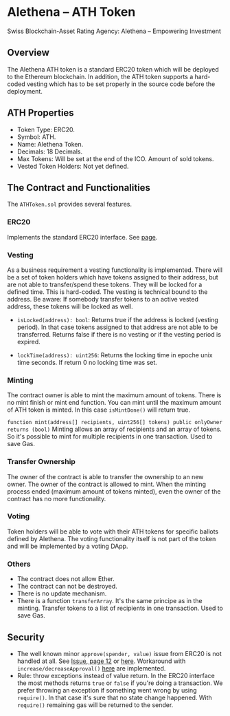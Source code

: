# Alethena – ATH Token 

Swiss Blockchain-Asset Rating Agency:
Alethena – Empowering Investment

## Overview
The Alethena ATH token is a standard ERC20 token which will be deployed to the Ethereum blockchain. 
In addition, the ATH token supports a hard-coded vesting which has to be set properly in the source code before the deployment. 

## ATH Properties
- Token Type: ERC20.
- Symbol: ATH.
- Name: Alethena Token.
- Decimals: 18 Decimals.
- Max Tokens: Will be set at the end of the ICO. Amount of sold tokens.
- Vested Token Holders: Not yet defined. 

## The Contract and Functionalities
The `ATHToken.sol` provides several features.

### ERC20
Implements the standard ERC20 interface. See [page](https://theethereum.wiki/w/index.php/ERC20_Token_Standard).

### Vesting
As a business requirement a vesting functionality is implemented. There will be a set of token holders which have tokens assigned to their address, but are not able to transfer/spend these tokens. They will be locked for a defined time. This is hard-coded. 
The vesting is technical bound to the address. Be aware: If somebody transfer tokens to an active vested address, these tokens will be locked as well. 

- `isLocked(address): bool`: Returns true if the address is locked (vesting period). In that case tokens assigned to that address are not able to be transferred. Returns false if there is no vesting or if the vesting period is expired.

- `lockTime(address): uint256`: Returns the locking time in epoche unix time seconds. If return 0 no locking time was set. 

### Minting
The contract owner is able to mint the maximum amount of tokens.
There is no mint finish or mint end function. You can mint until the maximum amount of ATH token is minted. 
In this case `isMintDone()` will return true.

`function mint(address[] recipients, uint256[] tokens) public onlyOwner returns (bool)`
Minting allows an array of recipients and an array of tokens. So it's possible to mint for multiple recipients in one transaction. Used to save Gas. 

### Transfer Ownership
The owner of the contract is able to transfer the ownership to an new owner.
The owner of the contract is allowed to mint. When the minting process ended (maximum amount of tokens minted), even the owner of the contract has no more functionality.

### Voting
Token holders will be able to vote with their ATH tokens for specific ballots defined by Alethena. The voting functionality itself is not part of the token and will be implemented by a voting DApp.

### Others
- The contract does not allow Ether.
- The contract can not be destroyed.
- There is no update mechanism.
- There is a function `transferArray`. It's the same principe as in the minting. Transfer tokens to a list of recipients in one transaction. Used to save Gas. 

## Security
- The well known minor `approve(spender, value)` issue from ERC20 is not handled at all. See [Issue, page 12](https://drive.google.com/file/d/0ByMtMw2hul0EN3NCaVFHSFdxRzA/view) or [here](https://github.com/ethereum/EIPs/issues/20#issuecomment-263524729). Workaround with `increase/decreaseApproval()` [here](https://github.com/OpenZeppelin/zeppelin-solidity/blob/master/contracts/token/ERC20/StandardToken.sol) are implemented.
- Rule: throw exceptions instead of value return. In the ERC20 interface the most methods returns `true` or  `false` if you're doing a transaction. We prefer throwing an exception if something went wrong by using `require()`. In that case it's sure that no state change happened. With `require()` remaining gas will be returned to the sender.
